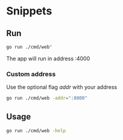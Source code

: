 # Snippets

## Run

```bash
go run ./cmd/web"
```

The app will run in address :4000

### Custom address

Use the optional flag _addr_ with your address

```bash
go run ./cmd/web -addr=":8000"
```

## Usage

```bash
go run ./cmd/web -help
```
